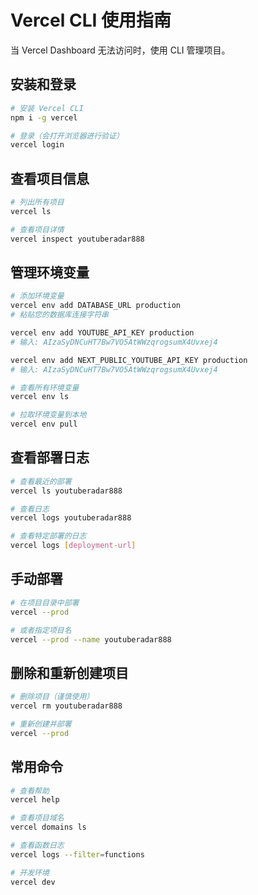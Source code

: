 # Vercel CLI 使用指南

当 Vercel Dashboard 无法访问时，使用 CLI 管理项目。

## 安装和登录

```bash
# 安装 Vercel CLI
npm i -g vercel

# 登录（会打开浏览器进行验证）
vercel login
```

## 查看项目信息

```bash
# 列出所有项目
vercel ls

# 查看项目详情
vercel inspect youtuberadar888
```

## 管理环境变量

```bash
# 添加环境变量
vercel env add DATABASE_URL production
# 粘贴您的数据库连接字符串

vercel env add YOUTUBE_API_KEY production
# 输入: AIzaSyDNCuHT7Bw7VO5AtWWzqrogsumX4Uvxej4

vercel env add NEXT_PUBLIC_YOUTUBE_API_KEY production
# 输入: AIzaSyDNCuHT7Bw7VO5AtWWzqrogsumX4Uvxej4

# 查看所有环境变量
vercel env ls

# 拉取环境变量到本地
vercel env pull
```

## 查看部署日志

```bash
# 查看最近的部署
vercel ls youtuberadar888

# 查看日志
vercel logs youtuberadar888

# 查看特定部署的日志
vercel logs [deployment-url]
```

## 手动部署

```bash
# 在项目目录中部署
vercel --prod

# 或者指定项目名
vercel --prod --name youtuberadar888
```

## 删除和重新创建项目

```bash
# 删除项目（谨慎使用）
vercel rm youtuberadar888

# 重新创建并部署
vercel --prod
```

## 常用命令

```bash
# 查看帮助
vercel help

# 查看项目域名
vercel domains ls

# 查看函数日志
vercel logs --filter=functions

# 开发环境
vercel dev
```